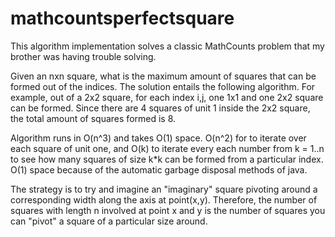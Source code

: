 # mathcountsperfectsquare

This algorithm implementation solves a classic MathCounts problem that my brother was having trouble solving. 

Given an nxn square, what is the maximum amount of squares that can be formed out of the indices. The solution entails the following algorithm. For example, out of a 2x2 square, for each
index i,j, one 1x1 and one 2x2 square can be formed. Since there are 4 squares of unit 1 inside the 2x2 square,
the total amount of squares formed is 8. 

Algorithm runs in O(n^3) and takes O(1) space. O(n^2) for to iterate over each square of unit one, and O(k) to iterate
every each number from k = 1..n to see how many squares of size k*k can be formed from a particular index. O(1) space
because of the automatic garbage disposal methods of java.

The strategy is to try and imagine an "imaginary" square pivoting around a corresponding width along the axis at point(x,y). Therefore, the
number of squares with length n involved at point x and y is the number of squares you can "pivot" a square of a particular size around. 
